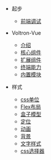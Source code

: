 * 起步
  * [前端调试](guide/debug.md)

* Voltron-Vue
  * [介绍](voltron-vue/introduction.md)
  * [核心组件](voltron-vue/components.md)
  * [扩展组件](voltron-vue/external-components.md)
  * [终端能力](voltron-vue/vue-native.md)
  * [内置模块](voltron-vue/internal-module.md)

* 样式
  * [css单位](style/css-unit.md)
  * [Flex布局](style/layout.md)
  * [盒子模型](style/box-model.md)
  * [定位](style/position.md)
  * [动画](style/animation.md)
  * [背景](style/background.md)
  * [文字样式](style/text-style.md)
  * [css选择器](style/css-selector.md)
